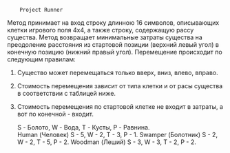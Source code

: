         Project Runner
Метод принимает на вход строку длинною 16 символов, описывающих клетки игрового поля 4х4, а также строку, содержащую рассу существа.
Метод возвращает минимальные затраты существа на преодоление расстояния из стартовой позиции (верхний левый угол) в конечную позицию
(нижний правый угол).
        Перемещение происходит по следующим правилам:
 1. Существо может перемещаться только вверх, вниз, влево, вправо.
 2. Стоимость перемещения зависит от типа клетки и от расы существа в соответствии с таблицей ниже.
 3. Стоимость перемещения по стартовой клетке не входит в затраты, а вот по конечной - входит.

    S - Болото, W - Вода, T - Кусты, P - Равнина.                                
   Human (Человек)  S - 5, W -  2, T - 3, P - 1.
   Swamper (Болотник) S - 2, W - 2, T - 5, P - 2.
   Woodman (Леший)  S - 3,  W - 3, T - 2, P - 2.
